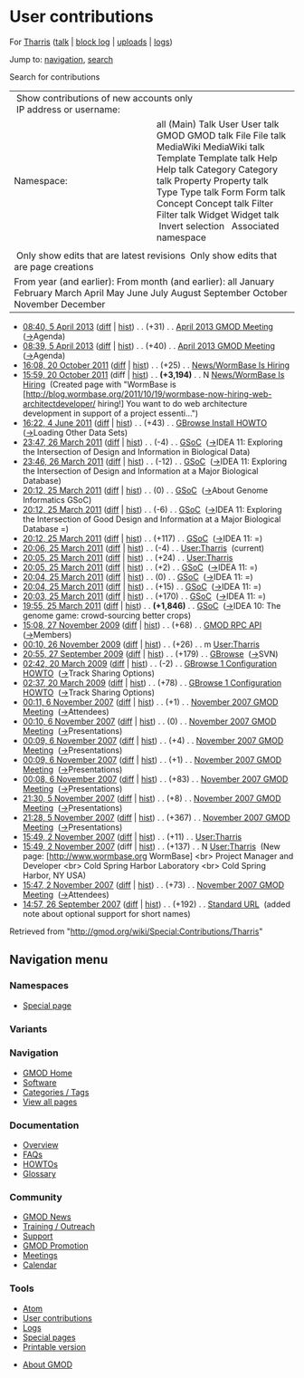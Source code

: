 <div id="mw-page-base" class="noprint">

</div>

<div id="mw-head-base" class="noprint">

</div>

<div id="content" class="mw-body" role="main">

<span id="top"></span>

<div id="mw-js-message" style="display:none;">

</div>



# <span dir="auto">User contributions</span>

<div id="bodyContent">

<div id="contentSub">

For [Tharris](/wiki/User:Tharris "User:Tharris") (<a
href="/mediawiki/index.php?title=User_talk:Tharris&amp;action=edit&amp;redlink=1"
class="new" title="User talk:Tharris (page does not exist)">talk</a> \|
[block
log](/mediawiki/index.php?title=Special:Log/block&page=User%3ATharris "Special:Log/block")
\|
[uploads](/wiki/Special:ListFiles/Tharris "Special:ListFiles/Tharris")
\| [logs](/wiki/Special:Log/Tharris "Special:Log/Tharris"))

</div>

<div id="jump-to-nav" class="mw-jump">

Jump to: [navigation](#mw-navigation), [search](#p-search)

</div>

<div id="mw-content-text">

Search for contributions

<table class="mw-contributions-table">
<colgroup>
<col style="width: 50%" />
<col style="width: 50%" />
</colgroup>
<tbody>
<tr class="odd">
<td colspan="2"> Show contributions of new accounts only<br />
 IP address or username:</td>
</tr>
<tr class="even">
<td class="mw-label">Namespace:</td>
<td>all (Main) Talk User User talk GMOD GMOD talk File File talk
MediaWiki MediaWiki talk Template Template talk Help Help talk Category
Category talk Property Property talk Type Type talk Form Form talk
Concept Concept talk Filter Filter talk Widget Widget talk  
 Invert selection 
 Associated namespace </td>
</tr>
<tr class="odd">
<td colspan="2"></td>
</tr>
<tr class="even">
<td colspan="2"> Only show edits that are latest revisions
 Only show edits that are page creations</td>
</tr>
<tr class="odd">
<td colspan="2">From year (and earlier): From month (and earlier): all
January February March April May June July August September October
November December</td>
</tr>
</tbody>
</table>

- <a
  href="/mediawiki/index.php?title=April_2013_GMOD_Meeting&amp;oldid=23386"
  class="mw-changeslist-date" title="April 2013 GMOD Meeting">08:40, 5
  April 2013</a>
  ([diff](/mediawiki/index.php?title=April_2013_GMOD_Meeting&diff=prev&oldid=23386 "April 2013 GMOD Meeting")
  \|
  [hist](/mediawiki/index.php?title=April_2013_GMOD_Meeting&action=history "April 2013 GMOD Meeting"))
  <span class="mw-changeslist-separator">. .</span>
  <span class="mw-plusminus-pos" dir="ltr"
  title="6,387 bytes after change">(+31)</span>‎
  <span class="mw-changeslist-separator">. .</span>
  <a href="/wiki/April_2013_GMOD_Meeting" class="mw-contributions-title"
  title="April 2013 GMOD Meeting">April 2013 GMOD Meeting</a> ‎
  <span class="comment">([→](/wiki/April_2013_GMOD_Meeting#Agenda "April 2013 GMOD Meeting")‎<span dir="auto"><span class="autocomment">Agenda</span></span>)</span>
- <a
  href="/mediawiki/index.php?title=April_2013_GMOD_Meeting&amp;oldid=23385"
  class="mw-changeslist-date" title="April 2013 GMOD Meeting">08:39, 5
  April 2013</a>
  ([diff](/mediawiki/index.php?title=April_2013_GMOD_Meeting&diff=prev&oldid=23385 "April 2013 GMOD Meeting")
  \|
  [hist](/mediawiki/index.php?title=April_2013_GMOD_Meeting&action=history "April 2013 GMOD Meeting"))
  <span class="mw-changeslist-separator">. .</span>
  <span class="mw-plusminus-pos" dir="ltr"
  title="6,356 bytes after change">(+40)</span>‎
  <span class="mw-changeslist-separator">. .</span>
  <a href="/wiki/April_2013_GMOD_Meeting" class="mw-contributions-title"
  title="April 2013 GMOD Meeting">April 2013 GMOD Meeting</a> ‎
  <span class="comment">([→](/wiki/April_2013_GMOD_Meeting#Agenda "April 2013 GMOD Meeting")‎<span dir="auto"><span class="autocomment">Agenda</span></span>)</span>
- <a
  href="/mediawiki/index.php?title=News/WormBase_Is_Hiring&amp;oldid=19318"
  class="mw-changeslist-date" title="News/WormBase Is Hiring">16:08, 20
  October 2011</a>
  ([diff](/mediawiki/index.php?title=News/WormBase_Is_Hiring&diff=prev&oldid=19318 "News/WormBase Is Hiring")
  \|
  [hist](/mediawiki/index.php?title=News/WormBase_Is_Hiring&action=history "News/WormBase Is Hiring"))
  <span class="mw-changeslist-separator">. .</span>
  <span class="mw-plusminus-pos" dir="ltr"
  title="3,219 bytes after change">(+25)</span>‎
  <span class="mw-changeslist-separator">. .</span>
  <a href="/wiki/News/WormBase_Is_Hiring" class="mw-contributions-title"
  title="News/WormBase Is Hiring">News/WormBase Is Hiring</a> ‎
- <a
  href="/mediawiki/index.php?title=News/WormBase_Is_Hiring&amp;oldid=19317"
  class="mw-changeslist-date" title="News/WormBase Is Hiring">15:59, 20
  October 2011</a> (diff \|
  [hist](/mediawiki/index.php?title=News/WormBase_Is_Hiring&action=history "News/WormBase Is Hiring"))
  <span class="mw-changeslist-separator">. .</span> **(+3,194)**‎
  <span class="mw-changeslist-separator">. .</span> N
  <a href="/wiki/News/WormBase_Is_Hiring" class="mw-contributions-title"
  title="News/WormBase Is Hiring">News/WormBase Is Hiring</a> ‎
  <span class="comment">(Created page with "WormBase is
  \[http://blog.wormbase.org/2011/10/19/wormbase-now-hiring-web-architectdeveloper/
  hiring!\] You want to do web architecture development in support of a
  project essenti…")</span>
- <a
  href="/mediawiki/index.php?title=GBrowse_Install_HOWTO&amp;oldid=17910"
  class="mw-changeslist-date" title="GBrowse Install HOWTO">16:22, 4 June
  2011</a>
  ([diff](/mediawiki/index.php?title=GBrowse_Install_HOWTO&diff=prev&oldid=17910 "GBrowse Install HOWTO")
  \|
  [hist](/mediawiki/index.php?title=GBrowse_Install_HOWTO&action=history "GBrowse Install HOWTO"))
  <span class="mw-changeslist-separator">. .</span>
  <span class="mw-plusminus-pos" dir="ltr"
  title="35,297 bytes after change">(+43)</span>‎
  <span class="mw-changeslist-separator">. .</span>
  <a href="/wiki/GBrowse_Install_HOWTO" class="mw-contributions-title"
  title="GBrowse Install HOWTO">GBrowse Install HOWTO</a> ‎
  <span class="comment">([→](/wiki/GBrowse_Install_HOWTO#Loading_Other_Data_Sets "GBrowse Install HOWTO")‎<span dir="auto"><span class="autocomment">Loading
  Other Data Sets</span></span>)</span>
- <a href="/mediawiki/index.php?title=GSoC&amp;oldid=17461"
  class="mw-changeslist-date" title="GSoC">23:47, 26 March 2011</a>
  ([diff](/mediawiki/index.php?title=GSoC&diff=prev&oldid=17461 "GSoC")
  \| [hist](/mediawiki/index.php?title=GSoC&action=history "GSoC"))
  <span class="mw-changeslist-separator">. .</span>
  <span class="mw-plusminus-neg" dir="ltr"
  title="18,213 bytes after change">(-4)</span>‎
  <span class="mw-changeslist-separator">. .</span>
  <a href="/wiki/GSoC" class="mw-contributions-title"
  title="GSoC">GSoC</a> ‎
  <span class="comment">([→](/wiki/GSoC#IDEA_11:_Exploring_the_Intersection_of_Design_and_Information_in_Biological_Data "GSoC")‎<span dir="auto"><span class="autocomment">IDEA
  11: Exploring the Intersection of Design and Information in Biological
  Data</span></span>)</span>
- <a href="/mediawiki/index.php?title=GSoC&amp;oldid=17460"
  class="mw-changeslist-date" title="GSoC">23:46, 26 March 2011</a>
  ([diff](/mediawiki/index.php?title=GSoC&diff=prev&oldid=17460 "GSoC")
  \| [hist](/mediawiki/index.php?title=GSoC&action=history "GSoC"))
  <span class="mw-changeslist-separator">. .</span>
  <span class="mw-plusminus-neg" dir="ltr"
  title="18,217 bytes after change">(-12)</span>‎
  <span class="mw-changeslist-separator">. .</span>
  <a href="/wiki/GSoC" class="mw-contributions-title"
  title="GSoC">GSoC</a> ‎
  <span class="comment">([→](/wiki/GSoC#IDEA_11:_Exploring_the_Intersection_of_Design_and_Information_at_a_Major_Biological_Database "GSoC")‎<span dir="auto"><span class="autocomment">IDEA
  11: Exploring the Intersection of Design and Information at a Major
  Biological Database</span></span>)</span>
- <a href="/mediawiki/index.php?title=GSoC&amp;oldid=17451"
  class="mw-changeslist-date" title="GSoC">20:12, 25 March 2011</a>
  ([diff](/mediawiki/index.php?title=GSoC&diff=prev&oldid=17451 "GSoC")
  \| [hist](/mediawiki/index.php?title=GSoC&action=history "GSoC"))
  <span class="mw-changeslist-separator">. .</span>
  <span class="mw-plusminus-null" dir="ltr"
  title="18,229 bytes after change">(0)</span>‎
  <span class="mw-changeslist-separator">. .</span>
  <a href="/wiki/GSoC" class="mw-contributions-title"
  title="GSoC">GSoC</a> ‎
  <span class="comment">([→](/wiki/GSoC#About_Genome_Informatics_GSoC "GSoC")‎<span dir="auto"><span class="autocomment">About
  Genome Informatics GSoC</span></span>)</span>
- <a href="/mediawiki/index.php?title=GSoC&amp;oldid=17450"
  class="mw-changeslist-date" title="GSoC">20:12, 25 March 2011</a>
  ([diff](/mediawiki/index.php?title=GSoC&diff=prev&oldid=17450 "GSoC")
  \| [hist](/mediawiki/index.php?title=GSoC&action=history "GSoC"))
  <span class="mw-changeslist-separator">. .</span>
  <span class="mw-plusminus-neg" dir="ltr"
  title="18,229 bytes after change">(-6)</span>‎
  <span class="mw-changeslist-separator">. .</span>
  <a href="/wiki/GSoC" class="mw-contributions-title"
  title="GSoC">GSoC</a> ‎
  <span class="comment">([→](/wiki/GSoC#IDEA_11:_Exploring_the_Intersection_of_Good_Design_and_Information_at_a_Major_Biological_Database_.3D "GSoC")‎<span dir="auto"><span class="autocomment">IDEA
  11: Exploring the Intersection of Good Design and Information at a
  Major Biological Database =</span></span>)</span>
- <a href="/mediawiki/index.php?title=GSoC&amp;oldid=17449"
  class="mw-changeslist-date" title="GSoC">20:12, 25 March 2011</a>
  ([diff](/mediawiki/index.php?title=GSoC&diff=prev&oldid=17449 "GSoC")
  \| [hist](/mediawiki/index.php?title=GSoC&action=history "GSoC"))
  <span class="mw-changeslist-separator">. .</span>
  <span class="mw-plusminus-pos" dir="ltr"
  title="18,235 bytes after change">(+117)</span>‎
  <span class="mw-changeslist-separator">. .</span>
  <a href="/wiki/GSoC" class="mw-contributions-title"
  title="GSoC">GSoC</a> ‎
  <span class="comment">([→](/wiki/GSoC#IDEA_11:_.3D "GSoC")‎<span dir="auto"><span class="autocomment">IDEA
  11: =</span></span>)</span>
- <a href="/mediawiki/index.php?title=User:Tharris&amp;oldid=17448"
  class="mw-changeslist-date" title="User:Tharris">20:06, 25 March
  2011</a>
  ([diff](/mediawiki/index.php?title=User:Tharris&diff=prev&oldid=17448 "User:Tharris")
  \|
  [hist](/mediawiki/index.php?title=User:Tharris&action=history "User:Tharris"))
  <span class="mw-changeslist-separator">. .</span>
  <span class="mw-plusminus-neg" dir="ltr"
  title="194 bytes after change">(-4)</span>‎
  <span class="mw-changeslist-separator">. .</span>
  <a href="/wiki/User:Tharris" class="mw-contributions-title"
  title="User:Tharris">User:Tharris</a> ‎
  <span class="mw-uctop">(current)</span>
- <a href="/mediawiki/index.php?title=User:Tharris&amp;oldid=17447"
  class="mw-changeslist-date" title="User:Tharris">20:05, 25 March
  2011</a>
  ([diff](/mediawiki/index.php?title=User:Tharris&diff=prev&oldid=17447 "User:Tharris")
  \|
  [hist](/mediawiki/index.php?title=User:Tharris&action=history "User:Tharris"))
  <span class="mw-changeslist-separator">. .</span>
  <span class="mw-plusminus-pos" dir="ltr"
  title="198 bytes after change">(+24)</span>‎
  <span class="mw-changeslist-separator">. .</span>
  <a href="/wiki/User:Tharris" class="mw-contributions-title"
  title="User:Tharris">User:Tharris</a> ‎
- <a href="/mediawiki/index.php?title=GSoC&amp;oldid=17446"
  class="mw-changeslist-date" title="GSoC">20:05, 25 March 2011</a>
  ([diff](/mediawiki/index.php?title=GSoC&diff=prev&oldid=17446 "GSoC")
  \| [hist](/mediawiki/index.php?title=GSoC&action=history "GSoC"))
  <span class="mw-changeslist-separator">. .</span>
  <span class="mw-plusminus-pos" dir="ltr"
  title="18,118 bytes after change">(+2)</span>‎
  <span class="mw-changeslist-separator">. .</span>
  <a href="/wiki/GSoC" class="mw-contributions-title"
  title="GSoC">GSoC</a> ‎
  <span class="comment">([→](/wiki/GSoC#IDEA_11:_.3D "GSoC")‎<span dir="auto"><span class="autocomment">IDEA
  11: =</span></span>)</span>
- <a href="/mediawiki/index.php?title=GSoC&amp;oldid=17445"
  class="mw-changeslist-date" title="GSoC">20:04, 25 March 2011</a>
  ([diff](/mediawiki/index.php?title=GSoC&diff=prev&oldid=17445 "GSoC")
  \| [hist](/mediawiki/index.php?title=GSoC&action=history "GSoC"))
  <span class="mw-changeslist-separator">. .</span>
  <span class="mw-plusminus-null" dir="ltr"
  title="18,116 bytes after change">(0)</span>‎
  <span class="mw-changeslist-separator">. .</span>
  <a href="/wiki/GSoC" class="mw-contributions-title"
  title="GSoC">GSoC</a> ‎
  <span class="comment">([→](/wiki/GSoC#IDEA_11:_.3D "GSoC")‎<span dir="auto"><span class="autocomment">IDEA
  11: =</span></span>)</span>
- <a href="/mediawiki/index.php?title=GSoC&amp;oldid=17444"
  class="mw-changeslist-date" title="GSoC">20:04, 25 March 2011</a>
  ([diff](/mediawiki/index.php?title=GSoC&diff=prev&oldid=17444 "GSoC")
  \| [hist](/mediawiki/index.php?title=GSoC&action=history "GSoC"))
  <span class="mw-changeslist-separator">. .</span>
  <span class="mw-plusminus-pos" dir="ltr"
  title="18,116 bytes after change">(+15)</span>‎
  <span class="mw-changeslist-separator">. .</span>
  <a href="/wiki/GSoC" class="mw-contributions-title"
  title="GSoC">GSoC</a> ‎
  <span class="comment">([→](/wiki/GSoC#IDEA_11:_.3D "GSoC")‎<span dir="auto"><span class="autocomment">IDEA
  11: =</span></span>)</span>
- <a href="/mediawiki/index.php?title=GSoC&amp;oldid=17443"
  class="mw-changeslist-date" title="GSoC">20:03, 25 March 2011</a>
  ([diff](/mediawiki/index.php?title=GSoC&diff=prev&oldid=17443 "GSoC")
  \| [hist](/mediawiki/index.php?title=GSoC&action=history "GSoC"))
  <span class="mw-changeslist-separator">. .</span>
  <span class="mw-plusminus-pos" dir="ltr"
  title="18,101 bytes after change">(+170)</span>‎
  <span class="mw-changeslist-separator">. .</span>
  <a href="/wiki/GSoC" class="mw-contributions-title"
  title="GSoC">GSoC</a> ‎
  <span class="comment">([→](/wiki/GSoC#IDEA_11:_.3D "GSoC")‎<span dir="auto"><span class="autocomment">IDEA
  11: =</span></span>)</span>
- <a href="/mediawiki/index.php?title=GSoC&amp;oldid=17442"
  class="mw-changeslist-date" title="GSoC">19:55, 25 March 2011</a>
  ([diff](/mediawiki/index.php?title=GSoC&diff=prev&oldid=17442 "GSoC")
  \| [hist](/mediawiki/index.php?title=GSoC&action=history "GSoC"))
  <span class="mw-changeslist-separator">. .</span> **(+1,846)**‎
  <span class="mw-changeslist-separator">. .</span>
  <a href="/wiki/GSoC" class="mw-contributions-title"
  title="GSoC">GSoC</a> ‎
  <span class="comment">([→](/wiki/GSoC#IDEA_10:_The_genome_game:_crowd-sourcing_better_crops "GSoC")‎<span dir="auto"><span class="autocomment">IDEA
  10: The genome game: crowd-sourcing better crops</span></span>)</span>
- <a href="/mediawiki/index.php?title=GMOD_RPC_API&amp;oldid=10756"
  class="mw-changeslist-date" title="GMOD RPC API">15:08, 27 November
  2009</a>
  ([diff](/mediawiki/index.php?title=GMOD_RPC_API&diff=prev&oldid=10756 "GMOD RPC API")
  \|
  [hist](/mediawiki/index.php?title=GMOD_RPC_API&action=history "GMOD RPC API"))
  <span class="mw-changeslist-separator">. .</span>
  <span class="mw-plusminus-pos" dir="ltr"
  title="23,427 bytes after change">(+68)</span>‎
  <span class="mw-changeslist-separator">. .</span>
  <a href="/wiki/GMOD_RPC_API" class="mw-contributions-title"
  title="GMOD RPC API">GMOD RPC API</a> ‎
  <span class="comment">([→](/wiki/GMOD_RPC_API#Members "GMOD RPC API")‎<span dir="auto"><span class="autocomment">Members</span></span>)</span>
- <a href="/mediawiki/index.php?title=User:Tharris&amp;oldid=10753"
  class="mw-changeslist-date" title="User:Tharris">00:10, 26 November
  2009</a>
  ([diff](/mediawiki/index.php?title=User:Tharris&diff=prev&oldid=10753 "User:Tharris")
  \|
  [hist](/mediawiki/index.php?title=User:Tharris&action=history "User:Tharris"))
  <span class="mw-changeslist-separator">. .</span>
  <span class="mw-plusminus-pos" dir="ltr"
  title="174 bytes after change">(+26)</span>‎
  <span class="mw-changeslist-separator">. .</span> m
  <a href="/wiki/User:Tharris" class="mw-contributions-title"
  title="User:Tharris">User:Tharris</a> ‎
- <a href="/mediawiki/index.php?title=GBrowse&amp;oldid=9712"
  class="mw-changeslist-date" title="GBrowse">20:55, 27 September 2009</a>
  ([diff](/mediawiki/index.php?title=GBrowse&diff=prev&oldid=9712 "GBrowse")
  \|
  [hist](/mediawiki/index.php?title=GBrowse&action=history "GBrowse"))
  <span class="mw-changeslist-separator">. .</span>
  <span class="mw-plusminus-pos" dir="ltr"
  title="7,355 bytes after change">(+179)</span>‎
  <span class="mw-changeslist-separator">. .</span>
  <a href="/wiki/GBrowse" class="mw-contributions-title"
  title="GBrowse">GBrowse</a> ‎
  <span class="comment">([→](/wiki/GBrowse#SVN "GBrowse")‎<span dir="auto"><span class="autocomment">SVN</span></span>)</span>
- <a
  href="/mediawiki/index.php?title=GBrowse_1_Configuration_HOWTO&amp;oldid=8060"
  class="mw-changeslist-date" title="GBrowse 1 Configuration HOWTO">02:42,
  20 March 2009</a>
  ([diff](/mediawiki/index.php?title=GBrowse_1_Configuration_HOWTO&diff=prev&oldid=8060 "GBrowse 1 Configuration HOWTO")
  \|
  [hist](/mediawiki/index.php?title=GBrowse_1_Configuration_HOWTO&action=history "GBrowse 1 Configuration HOWTO"))
  <span class="mw-changeslist-separator">. .</span>
  <span class="mw-plusminus-neg" dir="ltr"
  title="123,363 bytes after change">(-2)</span>‎
  <span class="mw-changeslist-separator">. .</span>
  <a href="/wiki/GBrowse_1_Configuration_HOWTO"
  class="mw-contributions-title"
  title="GBrowse 1 Configuration HOWTO">GBrowse 1 Configuration HOWTO</a>
  ‎
  <span class="comment">([→](/wiki/GBrowse_1_Configuration_HOWTO#Track_Sharing_Options "GBrowse 1 Configuration HOWTO")‎<span dir="auto"><span class="autocomment">Track
  Sharing Options</span></span>)</span>
- <a
  href="/mediawiki/index.php?title=GBrowse_1_Configuration_HOWTO&amp;oldid=8059"
  class="mw-changeslist-date" title="GBrowse 1 Configuration HOWTO">02:37,
  20 March 2009</a>
  ([diff](/mediawiki/index.php?title=GBrowse_1_Configuration_HOWTO&diff=prev&oldid=8059 "GBrowse 1 Configuration HOWTO")
  \|
  [hist](/mediawiki/index.php?title=GBrowse_1_Configuration_HOWTO&action=history "GBrowse 1 Configuration HOWTO"))
  <span class="mw-changeslist-separator">. .</span>
  <span class="mw-plusminus-pos" dir="ltr"
  title="123,365 bytes after change">(+78)</span>‎
  <span class="mw-changeslist-separator">. .</span>
  <a href="/wiki/GBrowse_1_Configuration_HOWTO"
  class="mw-contributions-title"
  title="GBrowse 1 Configuration HOWTO">GBrowse 1 Configuration HOWTO</a>
  ‎
  <span class="comment">([→](/wiki/GBrowse_1_Configuration_HOWTO#Track_Sharing_Options "GBrowse 1 Configuration HOWTO")‎<span dir="auto"><span class="autocomment">Track
  Sharing Options</span></span>)</span>
- <a
  href="/mediawiki/index.php?title=November_2007_GMOD_Meeting&amp;oldid=3317"
  class="mw-changeslist-date" title="November 2007 GMOD Meeting">00:11, 6
  November 2007</a>
  ([diff](/mediawiki/index.php?title=November_2007_GMOD_Meeting&diff=prev&oldid=3317 "November 2007 GMOD Meeting")
  \|
  [hist](/mediawiki/index.php?title=November_2007_GMOD_Meeting&action=history "November 2007 GMOD Meeting"))
  <span class="mw-changeslist-separator">. .</span>
  <span class="mw-plusminus-pos" dir="ltr"
  title="5,652 bytes after change">(+1)</span>‎
  <span class="mw-changeslist-separator">. .</span>
  <a href="/wiki/November_2007_GMOD_Meeting"
  class="mw-contributions-title"
  title="November 2007 GMOD Meeting">November 2007 GMOD Meeting</a> ‎
  <span class="comment">([→](/wiki/November_2007_GMOD_Meeting#Attendees "November 2007 GMOD Meeting")‎<span dir="auto"><span class="autocomment">Attendees</span></span>)</span>
- <a
  href="/mediawiki/index.php?title=November_2007_GMOD_Meeting&amp;oldid=3316"
  class="mw-changeslist-date" title="November 2007 GMOD Meeting">00:10, 6
  November 2007</a>
  ([diff](/mediawiki/index.php?title=November_2007_GMOD_Meeting&diff=prev&oldid=3316 "November 2007 GMOD Meeting")
  \|
  [hist](/mediawiki/index.php?title=November_2007_GMOD_Meeting&action=history "November 2007 GMOD Meeting"))
  <span class="mw-changeslist-separator">. .</span>
  <span class="mw-plusminus-null" dir="ltr"
  title="5,651 bytes after change">(0)</span>‎
  <span class="mw-changeslist-separator">. .</span>
  <a href="/wiki/November_2007_GMOD_Meeting"
  class="mw-contributions-title"
  title="November 2007 GMOD Meeting">November 2007 GMOD Meeting</a> ‎
  <span class="comment">([→](/wiki/November_2007_GMOD_Meeting#Presentations "November 2007 GMOD Meeting")‎<span dir="auto"><span class="autocomment">Presentations</span></span>)</span>
- <a
  href="/mediawiki/index.php?title=November_2007_GMOD_Meeting&amp;oldid=3315"
  class="mw-changeslist-date" title="November 2007 GMOD Meeting">00:09, 6
  November 2007</a>
  ([diff](/mediawiki/index.php?title=November_2007_GMOD_Meeting&diff=prev&oldid=3315 "November 2007 GMOD Meeting")
  \|
  [hist](/mediawiki/index.php?title=November_2007_GMOD_Meeting&action=history "November 2007 GMOD Meeting"))
  <span class="mw-changeslist-separator">. .</span>
  <span class="mw-plusminus-pos" dir="ltr"
  title="5,651 bytes after change">(+4)</span>‎
  <span class="mw-changeslist-separator">. .</span>
  <a href="/wiki/November_2007_GMOD_Meeting"
  class="mw-contributions-title"
  title="November 2007 GMOD Meeting">November 2007 GMOD Meeting</a> ‎
  <span class="comment">([→](/wiki/November_2007_GMOD_Meeting#Presentations "November 2007 GMOD Meeting")‎<span dir="auto"><span class="autocomment">Presentations</span></span>)</span>
- <a
  href="/mediawiki/index.php?title=November_2007_GMOD_Meeting&amp;oldid=3314"
  class="mw-changeslist-date" title="November 2007 GMOD Meeting">00:09, 6
  November 2007</a>
  ([diff](/mediawiki/index.php?title=November_2007_GMOD_Meeting&diff=prev&oldid=3314 "November 2007 GMOD Meeting")
  \|
  [hist](/mediawiki/index.php?title=November_2007_GMOD_Meeting&action=history "November 2007 GMOD Meeting"))
  <span class="mw-changeslist-separator">. .</span>
  <span class="mw-plusminus-pos" dir="ltr"
  title="5,647 bytes after change">(+1)</span>‎
  <span class="mw-changeslist-separator">. .</span>
  <a href="/wiki/November_2007_GMOD_Meeting"
  class="mw-contributions-title"
  title="November 2007 GMOD Meeting">November 2007 GMOD Meeting</a> ‎
  <span class="comment">([→](/wiki/November_2007_GMOD_Meeting#Presentations "November 2007 GMOD Meeting")‎<span dir="auto"><span class="autocomment">Presentations</span></span>)</span>
- <a
  href="/mediawiki/index.php?title=November_2007_GMOD_Meeting&amp;oldid=3313"
  class="mw-changeslist-date" title="November 2007 GMOD Meeting">00:08, 6
  November 2007</a>
  ([diff](/mediawiki/index.php?title=November_2007_GMOD_Meeting&diff=prev&oldid=3313 "November 2007 GMOD Meeting")
  \|
  [hist](/mediawiki/index.php?title=November_2007_GMOD_Meeting&action=history "November 2007 GMOD Meeting"))
  <span class="mw-changeslist-separator">. .</span>
  <span class="mw-plusminus-pos" dir="ltr"
  title="5,646 bytes after change">(+83)</span>‎
  <span class="mw-changeslist-separator">. .</span>
  <a href="/wiki/November_2007_GMOD_Meeting"
  class="mw-contributions-title"
  title="November 2007 GMOD Meeting">November 2007 GMOD Meeting</a> ‎
  <span class="comment">([→](/wiki/November_2007_GMOD_Meeting#Presentations "November 2007 GMOD Meeting")‎<span dir="auto"><span class="autocomment">Presentations</span></span>)</span>
- <a
  href="/mediawiki/index.php?title=November_2007_GMOD_Meeting&amp;oldid=3310"
  class="mw-changeslist-date" title="November 2007 GMOD Meeting">21:30, 5
  November 2007</a>
  ([diff](/mediawiki/index.php?title=November_2007_GMOD_Meeting&diff=prev&oldid=3310 "November 2007 GMOD Meeting")
  \|
  [hist](/mediawiki/index.php?title=November_2007_GMOD_Meeting&action=history "November 2007 GMOD Meeting"))
  <span class="mw-changeslist-separator">. .</span>
  <span class="mw-plusminus-pos" dir="ltr"
  title="4,912 bytes after change">(+8)</span>‎
  <span class="mw-changeslist-separator">. .</span>
  <a href="/wiki/November_2007_GMOD_Meeting"
  class="mw-contributions-title"
  title="November 2007 GMOD Meeting">November 2007 GMOD Meeting</a> ‎
  <span class="comment">([→](/wiki/November_2007_GMOD_Meeting#Presentations "November 2007 GMOD Meeting")‎<span dir="auto"><span class="autocomment">Presentations</span></span>)</span>
- <a
  href="/mediawiki/index.php?title=November_2007_GMOD_Meeting&amp;oldid=3309"
  class="mw-changeslist-date" title="November 2007 GMOD Meeting">21:28, 5
  November 2007</a>
  ([diff](/mediawiki/index.php?title=November_2007_GMOD_Meeting&diff=prev&oldid=3309 "November 2007 GMOD Meeting")
  \|
  [hist](/mediawiki/index.php?title=November_2007_GMOD_Meeting&action=history "November 2007 GMOD Meeting"))
  <span class="mw-changeslist-separator">. .</span>
  <span class="mw-plusminus-pos" dir="ltr"
  title="4,904 bytes after change">(+367)</span>‎
  <span class="mw-changeslist-separator">. .</span>
  <a href="/wiki/November_2007_GMOD_Meeting"
  class="mw-contributions-title"
  title="November 2007 GMOD Meeting">November 2007 GMOD Meeting</a> ‎
  <span class="comment">([→](/wiki/November_2007_GMOD_Meeting#Presentations "November 2007 GMOD Meeting")‎<span dir="auto"><span class="autocomment">Presentations</span></span>)</span>
- <a href="/mediawiki/index.php?title=User:Tharris&amp;oldid=3276"
  class="mw-changeslist-date" title="User:Tharris">15:49, 2 November
  2007</a>
  ([diff](/mediawiki/index.php?title=User:Tharris&diff=prev&oldid=3276 "User:Tharris")
  \|
  [hist](/mediawiki/index.php?title=User:Tharris&action=history "User:Tharris"))
  <span class="mw-changeslist-separator">. .</span>
  <span class="mw-plusminus-pos" dir="ltr"
  title="148 bytes after change">(+11)</span>‎
  <span class="mw-changeslist-separator">. .</span>
  <a href="/wiki/User:Tharris" class="mw-contributions-title"
  title="User:Tharris">User:Tharris</a> ‎
- <a href="/mediawiki/index.php?title=User:Tharris&amp;oldid=3275"
  class="mw-changeslist-date" title="User:Tharris">15:49, 2 November
  2007</a> (diff \|
  [hist](/mediawiki/index.php?title=User:Tharris&action=history "User:Tharris"))
  <span class="mw-changeslist-separator">. .</span>
  <span class="mw-plusminus-pos" dir="ltr"
  title="137 bytes after change">(+137)</span>‎
  <span class="mw-changeslist-separator">. .</span> N
  <a href="/wiki/User:Tharris" class="mw-contributions-title"
  title="User:Tharris">User:Tharris</a> ‎ <span class="comment">(New
  page: \[http://www.wormbase.org WormBase\] \<br\> Project Manager and
  Developer \<br\> Cold Spring Harbor Laboratory \<br\> Cold Spring
  Harbor, NY USA)</span>
- <a
  href="/mediawiki/index.php?title=November_2007_GMOD_Meeting&amp;oldid=3274"
  class="mw-changeslist-date" title="November 2007 GMOD Meeting">15:47, 2
  November 2007</a>
  ([diff](/mediawiki/index.php?title=November_2007_GMOD_Meeting&diff=prev&oldid=3274 "November 2007 GMOD Meeting")
  \|
  [hist](/mediawiki/index.php?title=November_2007_GMOD_Meeting&action=history "November 2007 GMOD Meeting"))
  <span class="mw-changeslist-separator">. .</span>
  <span class="mw-plusminus-pos" dir="ltr"
  title="2,507 bytes after change">(+73)</span>‎
  <span class="mw-changeslist-separator">. .</span>
  <a href="/wiki/November_2007_GMOD_Meeting"
  class="mw-contributions-title"
  title="November 2007 GMOD Meeting">November 2007 GMOD Meeting</a> ‎
  <span class="comment">([→](/wiki/November_2007_GMOD_Meeting#Attendees "November 2007 GMOD Meeting")‎<span dir="auto"><span class="autocomment">Attendees</span></span>)</span>
- <a href="/mediawiki/index.php?title=Standard_URL&amp;oldid=3148"
  class="mw-changeslist-date" title="Standard URL">14:57, 26 September
  2007</a>
  ([diff](/mediawiki/index.php?title=Standard_URL&diff=prev&oldid=3148 "Standard URL")
  \|
  [hist](/mediawiki/index.php?title=Standard_URL&action=history "Standard URL"))
  <span class="mw-changeslist-separator">. .</span>
  <span class="mw-plusminus-pos" dir="ltr"
  title="4,134 bytes after change">(+192)</span>‎
  <span class="mw-changeslist-separator">. .</span>
  <a href="/wiki/Standard_URL" class="mw-contributions-title"
  title="Standard URL">Standard URL</a> ‎ <span class="comment">(added
  note about optional support for short names)</span>

</div>

<div class="printfooter">

Retrieved from "<http://gmod.org/wiki/Special:Contributions/Tharris>"

</div>

<div id="catlinks" class="catlinks catlinks-allhidden">

</div>

<div class="visualClear">

</div>

</div>

</div>

<div id="mw-navigation">

## Navigation menu

<div id="mw-head">



<div id="left-navigation">

<div id="p-namespaces" class="vectorTabs" role="navigation"
aria-labelledby="p-namespaces-label">

### Namespaces

- <span id="ca-nstab-special">[Special
  page](/wiki/Special:Contributions/Tharris "This is a special page, you cannot edit the page itself")</span>

</div>

<div id="p-variants" class="vectorMenu emptyPortlet" role="navigation"
aria-labelledby="p-variants-label">

### 

### Variants[](#)

<div class="menu">

</div>

</div>

</div>





</div>



</div>

</div>

</div>

<div id="mw-panel">

<div id="p-logo" role="banner">

<a href="/wiki/Main_Page"
style="background-image: url(http://gmod.org/images/GMOD-cogs.png);"
title="Visit the main page"></a>

</div>

<div id="p-Navigation" class="portal" role="navigation"
aria-labelledby="p-Navigation-label">

### Navigation

<div class="body">

- <span id="n-GMOD-Home">[GMOD Home](/wiki/Main_Page)</span>
- <span id="n-Software">[Software](/wiki/GMOD_Components)</span>
- <span id="n-Categories-.2F-Tags">[Categories /
  Tags](/wiki/Categories)</span>
- <span id="n-View-all-pages">[View all
  pages](/wiki/Special:AllPages)</span>

</div>

</div>

<div id="p-Documentation" class="portal" role="navigation"
aria-labelledby="p-Documentation-label">

### Documentation

<div class="body">

- <span id="n-Overview">[Overview](/wiki/Overview)</span>
- <span id="n-FAQs">[FAQs](/wiki/Category:FAQ)</span>
- <span id="n-HOWTOs">[HOWTOs](/wiki/Category:HOWTO)</span>
- <span id="n-Glossary">[Glossary](/wiki/Glossary)</span>

</div>

</div>

<div id="p-Community" class="portal" role="navigation"
aria-labelledby="p-Community-label">

### Community

<div class="body">

- <span id="n-GMOD-News">[GMOD News](/wiki/GMOD_News)</span>
- <span id="n-Training-.2F-Outreach">[Training /
  Outreach](/wiki/Training_and_Outreach)</span>
- <span id="n-Support">[Support](/wiki/Support)</span>
- <span id="n-GMOD-Promotion">[GMOD
  Promotion](/wiki/GMOD_Promotion)</span>
- <span id="n-Meetings">[Meetings](/wiki/Meetings)</span>
- <span id="n-Calendar">[Calendar](/wiki/Calendar)</span>

</div>

</div>

<div id="p-tb" class="portal" role="navigation"
aria-labelledby="p-tb-label">

### Tools

<div class="body">

- <span id="feedlinks"><a
  href="http://gmod.org/mediawiki/index.php?title=Special:Contributions/Tharris&amp;feed=atom"
  id="feed-atom" class="feedlink" rel="alternate"
  type="application/atom+xml" title="Atom feed for this page">Atom</a></span>
- <span id="t-contributions">[User
  contributions](/wiki/Special:Contributions/Tharris "A list of contributions of this user")</span>
- <span id="t-log">[Logs](/wiki/Special:Log/Tharris)</span>
- <span id="t-specialpages"><a href="/wiki/Special:SpecialPages" accesskey="q"
  title="A list of all special pages [q]">Special pages</a></span>
- <span id="t-print"><a
  href="/mediawiki/index.php?title=Special:Contributions/Tharris&amp;printable=yes"
  rel="alternate" accesskey="p"
  title="Printable version of this page [p]">Printable version</a></span>

</div>

</div>

</div>

</div>

<div id="footer" role="contentinfo">

- <span id="footer-places-about">[About
  GMOD](/wiki/GMOD:About "GMOD:About")</span>

<!-- -->






</div>
